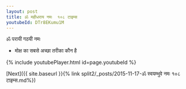 ```yaml
---
layout: post
title: ॐ महीधराय नमः  १०८ टाइम्स
youtubeId: DTr8EKumu1M
---
```

 
 
 ॐ परायी गठयी नमः  
 
 -  मोक्ष का सबसे अच्छा तरीका कौन है 
 
  
 
  
 
 
 
 
 
 


{% include youtubePlayer.html id=page.youtubeId %}
 
[Next]({{ site.baseurl }}{% link  split2/_posts/2015-11-17-ॐ स्वयम्भुवे नमः १०८ टाइम्स.md%})
 
